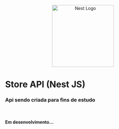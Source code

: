<p align="center">
  <a href="http://nestjs.com/" target="blank"><img src="https://nestjs.com/img/logo-small.svg" width="200" alt="Nest Logo" /></a>
</p>

<div>
  <h1>Store API (Nest JS) </h1>

  <h3>Api sendo criada para fins de estudo</h3>
  
  <br>
  
  <h4>Em desenvolvimento...</h4>
</div>
